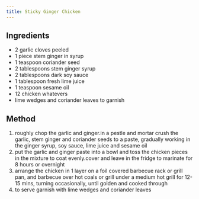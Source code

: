 ```yaml
---
title: Sticky Ginger Chicken
---
```


## Ingredients

-   2 garlic cloves peeled
-   1 piece stem ginger in syrup
-   1 teaspoon coriander seed
-   2 tablespoons stem ginger syrup
-   2 tablespoons dark soy sauce
-   1 tablespoon fresh lime juice
-   1 teaspoon sesame oil
-   12 chicken whatevers
-   lime wedges and coriander leaves to garnish

## Method

1.  roughly chop the garlic and ginger.in a pestle and mortar crush the garlic, stem ginger and coriander seeds to a paste, gradually working in the ginger syrup, soy sauce, lime juice and sesame oil
2.  put the garlic and ginger paste into a bowl and toss the chicken pieces in the mixture to coat evenly.cover and leave in the fridge to marinate for 8 hours or overnight
3.  arrange the chicken in 1 layer on a foil covered barbecue rack or grill pan, and barbecue over hot coals or grill under a medium hot grill for 12-15 mins, turning occasionally, until golden and cooked through
4.  to serve garnish with lime wedges and coriander leaves
